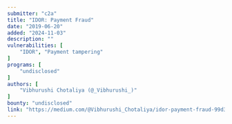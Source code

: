```yaml
---
submitter: "c2a"
title: "IDOR: Payment Fraud"
date: "2019-06-20"
added: "2024-11-03"
description: ""
vulnerabilities: [
    "IDOR", "Payment tampering"
]
programs: [
    "undisclosed"
]
authors: [
    "Vibhurushi Chotaliya (@_Vibhurushi_)"
]
bounty: "undisclosed"
link: "https://medium.com/@Vibhurushi_Chotaliya/idor-payment-fraud-99d330879c0d"
---
```





